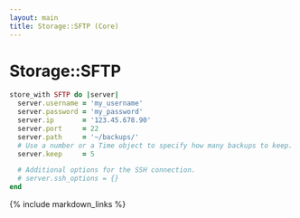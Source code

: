 ```yaml
---
layout: main
title: Storage::SFTP (Core)
---
```


Storage::SFTP
=============

``` rb
store_with SFTP do |server|
  server.username = 'my_username'
  server.password = 'my_password'
  server.ip       = '123.45.678.90'
  server.port     = 22
  server.path     = '~/backups/'
  # Use a number or a Time object to specify how many backups to keep.
  server.keep     = 5

  # Additional options for the SSH connection.
  # server.ssh_options = {}
end
```

{% include markdown_links %}
